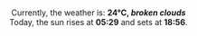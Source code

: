 <p  align="center"><br/>Currently, the weather is: <b> 24°C, <i>broken clouds</i></b></br>Today, the sun rises at <b>05:29</b> and sets at <b>18:56</b>.</p>